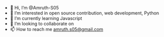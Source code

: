 - 👋 Hi, I’m @Amruth-S05
- 👀 I’m interested in open source contribution, web development, Python
- 🌱 I’m currently learning Javascript
- 💞️ I’m looking to collaborate on 
- 📫 How to reach me amruth.s05@gmail.com

<!---
Amruth-S05/Amruth-S05 is a ✨ special ✨ repository because its `README.md` (this file) appears on your GitHub profile.
You can click the Preview link to take a look at your changes.
--->
